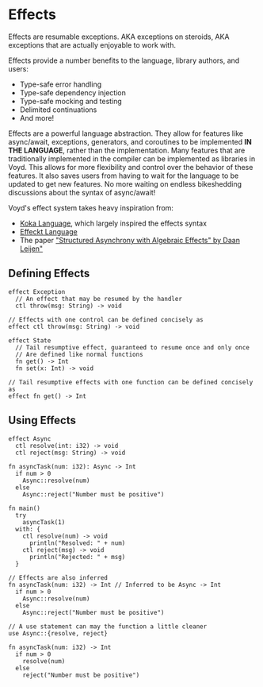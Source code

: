 # Effects

Effects are resumable exceptions. AKA exceptions on steroids, AKA exceptions
that are actually enjoyable to work with.

Effects provide a number benefits to the language, library authors, and users:
- Type-safe error handling
- Type-safe dependency injection
- Type-safe mocking and testing
- Delimited continuations
- And more!

Effects are a powerful language abstraction. They allow for features like async/await, exceptions, generators, and coroutines to be implemented **IN THE LANGUAGE**, rather than the implementation. Many features that are traditionally implemented in the compiler can be implemented as libraries in Voyd. This allows for more flexibility and control over the behavior of these features. It also saves users from having to wait for the language to be updated to get new features. No more waiting on endless bikeshedding discussions about the syntax of async/await!

Voyd's effect system takes heavy inspiration from:
- [Koka Language](https://koka-lang.github.io), which largely inspired the effects syntax
- [Effeckt Language](https://effekt-lang.org/)
- The paper ["Structured Asynchrony with Algebraic Effects" by Daan Leijen"](https://www.microsoft.com/en-us/research/wp-content/uploads/2017/05/asynceffects-msr-tr-2017-21.pdf)


## Defining Effects

```
effect Exception
  // An effect that may be resumed by the handler
  ctl throw(msg: String) -> void

// Effects with one control can be defined concisely as
effect ctl throw(msg: String) -> void

effect State
  // Tail resumptive effect, guaranteed to resume once and only once
  // Are defined like normal functions
  fn get() -> Int
  fn set(x: Int) -> void

// Tail resumptive effects with one function can be defined concisely as
effect fn get() -> Int
```

## Using Effects

```
effect Async
  ctl resolve(int: i32) -> void
  ctl reject(msg: String) -> void

fn asyncTask(num: i32): Async -> Int
  if num > 0
    Async::resolve(num)
  else
    Async::reject("Number must be positive")

fn main()
  try
    asyncTask(1)
  with: {
    ctl resolve(num) -> void
      println("Resolved: " + num)
    ctl reject(msg) -> void
      println("Rejected: " + msg)
  }

// Effects are also inferred
fn asyncTask(num: i32) -> Int // Inferred to be Async -> Int
  if num > 0
    Async::resolve(num)
  else
    Async::reject("Number must be positive")

// A use statement can may the function a little cleaner
use Async::{resolve, reject}

fn asyncTask(num: i32) -> Int
  if num > 0
    resolve(num)
  else
    reject("Number must be positive")
```
